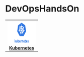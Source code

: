 # DevOpsHandsOn

<center>
<table>
  <tr>
    <td align="center"><a href="topics/kubernetes/README.md"><img src="images\kubernetes.webp"" width="90px;" height="75px;" alt="DevOps" /><br /><b>Kubernetes</b></a></td>
  </tr>
</center>